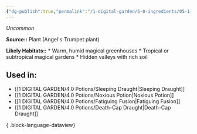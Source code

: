 ```yaml
---
{"dg-publish":true,"permalink":"/1-digital-garden/5-0-ingredients/05-1-plants/angel-s-trumpet-bundle-of/","tags":["ingredient","uncommon"]}
---
```


*Uncommon*

**Source::** Plant (Angel's Trumpet plant)

**Likely Habitats::** * Warm, humid magical greenhouses * Tropical or subtropical magical gardens * Hidden valleys with rich soil

## Used in:

- [[1 DIGITAL GARDEN/4.0 Potions/Sleeping Draught\|Sleeping Draught]]
- [[1 DIGITAL GARDEN/4.0 Potions/Noxious Potion\|Noxious Potion]]
- [[1 DIGITAL GARDEN/4.0 Potions/Fatiguing Fusion\|Fatiguing Fusion]]
- [[1 DIGITAL GARDEN/4.0 Potions/Death-Cap Draught\|Death-Cap Draught]]

{ .block-language-dataview}

